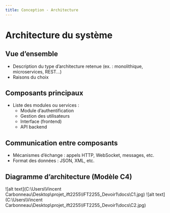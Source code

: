```yaml
---
title: Conception - Architecture
---
```


# Architecture du système

## Vue d’ensemble

- Description du type d’architecture retenue (ex. : monolithique, microservices, REST...)
- Raisons du choix

## Composants principaux

- Liste des modules ou services :
  - Module d’authentification
  - Gestion des utilisateurs
  - Interface (frontend)
  - API backend

## Communication entre composants

- Mécanismes d’échange : appels HTTP, WebSocket, messages, etc.
- Format des données : JSON, XML, etc.

## Diagramme d’architecture (Modèle C4)
![alt text](C:\Users\Vincent Carbonneau\Desktop\projet_ift2255\IFT2255_Devoir1\docs\C1.jpg)
![alt text](C:\Users\Vincent Carbonneau\Desktop\projet_ift2255\IFT2255_Devoir1\docs\C2.jpg)